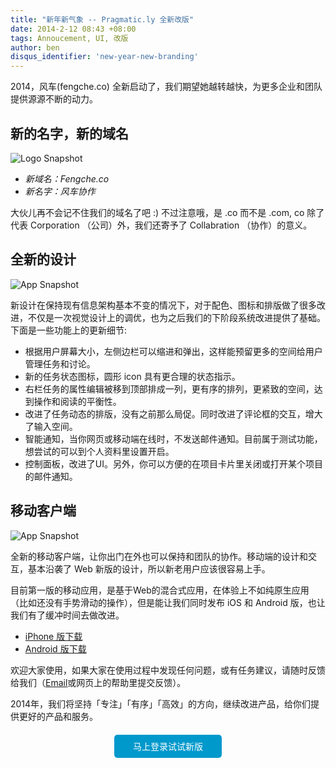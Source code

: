 ```yaml
---
title: "新年新气象 -- Pragmatic.ly 全新改版"
date: 2014-2-12 08:43 +08:00
tags: Annoucement, UI, 改版
author: ben
disqus_identifier: 'new-year-new-branding'
---
```


2014，风车(fengche.co) 全新启动了，我们期望她越转越快，为更多企业和团队提供源源不断的动力。

## 新的名字，新的域名

![Logo Snapshot](new-year-new-branding/logo-snapshot.png)
 
  * _新域名：Fengche.co_
  * _新名字：风车协作_

大伙儿再不会记不住我们的域名了吧 :) 不过注意哦，是 .co 而不是 .com, co 除了代表 Corporation （公司）外，我们还寄予了 Collabration （协作）的意义。

## 全新的设计

![App Snapshot](new-year-new-branding/2014-version-app-snapshot.png)

新设计在保持现有信息架构基本不变的情况下，对于配色、图标和排版做了很多改进，不仅是一次视觉设计上的调优，也为之后我们的下阶段系统改进提供了基础。下面是一些功能上的更新细节:

 * 根据用户屏幕大小，左侧边栏可以缩进和弹出，这样能预留更多的空间给用户管理任务和讨论。
 * 新的任务状态图标，圆形 icon 具有更合理的状态指示。
 * 右栏任务的属性编辑被移到顶部排成一列，更有序的排列，更紧致的空间，达到操作和阅读的平衡性。
 * 改进了任务动态的排版，没有之前那么局促。同时改进了评论框的交互，增大了输入空间。
 * 智能通知，当你网页或移动端在线时，不发送邮件通知。目前属于测试功能，想尝试的可以到个人资料里设置开启。
 * 控制面板，改进了UI。另外，你可以方便的在项目卡片里关闭或打开某个项目的邮件通知。


## 移动客户端

![App Snapshot](new-year-new-branding/new-mobile-snapshot.jpg)

全新的移动客户端，让你出门在外也可以保持和团队的协作。移动端的设计和交互，基本沿袭了 Web 新版的设计，所以新老用户应该很容易上手。

目前第一版的移动应用，是基于Web的混合式应用，在体验上不如纯原生应用（比如还没有手势滑动的操作），但是能让我们同时发布 iOS 和 Android 版，也让我们有了缓冲时间去做改进。 

 * [iPhone 版下载](https://itunes.apple.com/cn/app/fengche.co-ke-hu-duan/id790013753?mt=8)
 * [Android 版下载](https://fengche.co/apps/fengche.apk)
 
欢迎大家使用，如果大家在使用过程中发现任何问题，或有任务建议，请随时反馈给我们（[Email](mailto:support@fengche.co)或网页上的帮助里提交反馈）。

2014年，我们将坚持「专注」「有序」「高效」的方向，继续改进产品，给你们提供更好的产品和服务。


<p style="text-align:center;margin: 2em auto;">
  <a href="https://fengche.co/login" style="color:#fff;background:#09c;padding:10px 30px;border-radius:5px;text-decoration:none" target="_blank">
马上登录试试新版
</a>

   
